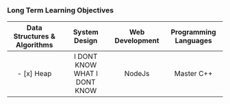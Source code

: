 ### Long Term Learning Objectives


| Data Structures & Algorithms|System Design|Web Development|Programming Languages
| :-------------: |:-------------:| :-----:| :-----:|
| - [x] Heap   | I DONT KNOW WHAT I DONT KNOW | NodeJs | Master C++      |

<!--
**alelopezperez/alelopezperez** is a ✨ _special_ ✨ repository because its `README.md` (this file) appears on your GitHub profile.

Here are some ideas to get you started:

- 🔭 I’m currently working on ...
- 🌱 I’m currently learning ...
- 👯 I’m looking to collaborate on ...
- 🤔 I’m looking for help with ...
- 💬 Ask me about ...
- 📫 How to reach me: ...
- 😄 Pronouns: ...
- ⚡ Fun fact: ...
-->
